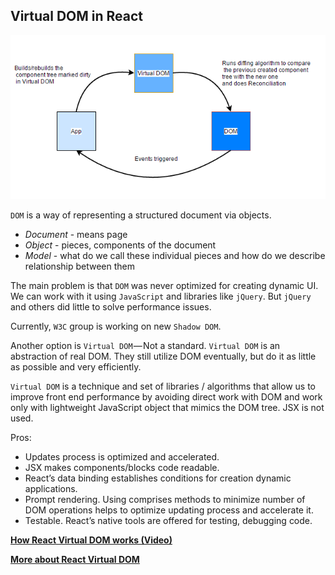 ## Virtual DOM in React
![react-virtual-dom](./images/react-virtual-dom.png)

`DOM` is a way of representing a structured document via objects.
* _Document_ - means page
* _Object_ - pieces, components of the document
* _Model_ - what do we call these individual pieces and how do we describe relationship between them

The main problem is that `DOM` was never optimized for creating dynamic UI. We can work with it using `JavaScript` and libraries like `jQuery`. But `jQuery` and others did little to solve performance issues.

Currently, `W3C` group is working on new `Shadow DOM`.

Another option is `Virtual DOM` — Not a standard. `Virtual DOM` is an abstraction of real DOM. They still utilize DOM eventually, but do it as little as possible and very efficiently.

`Virtual DOM` is a technique and set of libraries / algorithms that allow us to improve front end performance by avoiding direct work with DOM and work only with lightweight JavaScript object that mimics the DOM tree. JSX is not used.

Pros:
* Updates process is optimized and accelerated.
* JSX makes components/blocks code readable.
* React’s data binding establishes conditions for creation dynamic applications.
* Prompt rendering. Using comprises methods to minimize number of DOM operations helps to optimize updating process and accelerate it.
* Testable. React’s native tools are offered for testing, debugging code.

__[How React Virtual DOM works (Video)](https://www.youtube.com/watch?v=mLMfx8BEt8g)__

__[More about React Virtual DOM](https://evilmartians.com/chronicles/optimizing-react-virtual-dom-explained)__

